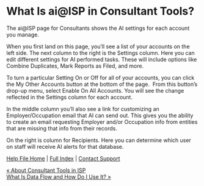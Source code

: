  What Is ai@ISP in Consultant Tools?
==========

The ai@ISP page for Consultants shows the AI settings for each account you manage. 

When you first land on this page, you’ll see a list of your accounts on the left side. The next column to the right is the Settings column. Here you can edit different settings for AI performed tasks. These will include options like Combine Duplicates, Mark Reports as Filed, and more.

To turn a particular Setting On or Off for all of your accounts, you can click the My Other Accounts button at the bottom of the page.  From this button’s drop-up menu, select Enable On All Accounts. You will see the change reflected in the Settings column for each account. 

In the middle column you’ll also see a link for customizing an Employer/Occupation email that AI can send out. This gives you the ability to create an email requesting Employer and/or Occupation info from entities that are missing that info from their records. 

On the right is column for Recipients. Here you can determine which user on staff will receive AI alerts for that database.

[Help File Home](/help/) | [Full Index](/Help-File-Directory/) | [Contact Support](mailto:support@ISPolitical.com)

[« About Consultant Tools in ISP](/About-Consultant-Tools-in-ISP)  
[What Is Data Flow and How Do I Use It? »](/What-Is-Data-Flow-and-How-Do-I-Use-It)